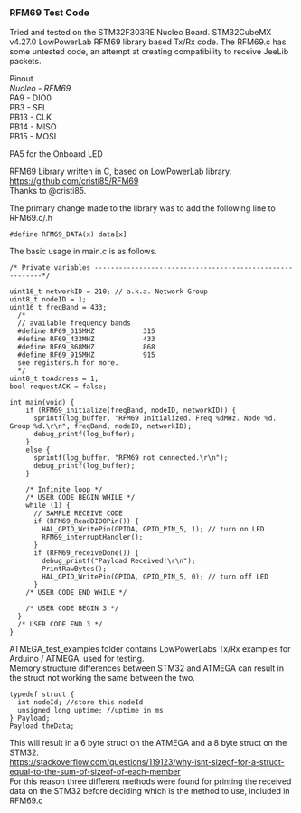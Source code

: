 ### RFM69 Test Code

Tried and tested on the STM32F303RE Nucleo Board.
STM32CubeMX v4.27.0
LowPowerLab RFM69 library based Tx/Rx code.
The RFM69.c has some untested code, an attempt at creating compatibility to receive JeeLib packets.

Pinout  
_Nucleo - RFM69_  
PA9 - DIO0  
PB3 - SEL  
PB13 - CLK  
PB14 - MISO  
PB15 - MOSI

PA5 for the Onboard LED  

RFM69 Library written in C, based on LowPowerLab library.   <https://github.com/cristi85/RFM69>  
Thanks to @cristi85.

The primary change made to the library was to add the following line to RFM69.c/.h

    #define RFM69_DATA(x) data[x]

The basic usage in main.c is as follows.

    /* Private variables ---------------------------------------------------------*/

    uint16_t networkID = 210; // a.k.a. Network Group
    uint8_t nodeID = 1;
    uint16_t freqBand = 433;
      /*
      // available frequency bands
      #define RF69_315MHZ            315
      #define RF69_433MHZ            433
      #define RF69_868MHZ            868
      #define RF69_915MHZ            915
      see registers.h for more.
      */
    uint8_t toAddress = 1;
    bool requestACK = false;

    int main(void) {
        if (RFM69_initialize(freqBand, nodeID, networkID)) {
          sprintf(log_buffer, "RFM69 Initialized. Freq %dMHz. Node %d. Group %d.\r\n", freqBand, nodeID, networkID);
          debug_printf(log_buffer);
        }
        else {
          sprintf(log_buffer, "RFM69 not connected.\r\n");
          debug_printf(log_buffer);
        }

        /* Infinite loop */
        /* USER CODE BEGIN WHILE */
        while (1) {        
          // SAMPLE RECEIVE CODE
          if (RFM69_ReadDIO0Pin()) {
            HAL_GPIO_WritePin(GPIOA, GPIO_PIN_5, 1); // turn on LED
            RFM69_interruptHandler();
          }
          if (RFM69_receiveDone()) {
            debug_printf("Payload Received!\r\n");
            PrintRawBytes();
            HAL_GPIO_WritePin(GPIOA, GPIO_PIN_5, 0); // turn off LED
          }
        /* USER CODE END WHILE */

        /* USER CODE BEGIN 3 */
      }
      /* USER CODE END 3 */
    }

ATMEGA_test_examples folder contains LowPowerLabs Tx/Rx examples for Arduino / ATMEGA, used for testing.  
Memory structure differences between STM32 and ATMEGA can result in the struct not working the same between the two.

    typedef struct {
      int nodeId; //store this nodeId
      unsigned long uptime; //uptime in ms
    } Payload;
    Payload theData;

This will result in a 6 byte struct on the ATMEGA and a 8 byte struct on the STM32.  
<https://stackoverflow.com/questions/119123/why-isnt-sizeof-for-a-struct-equal-to-the-sum-of-sizeof-of-each-member>  
For this reason three different methods were found for printing the received data on the STM32 before deciding which is the method to use, included in RFM69.c
